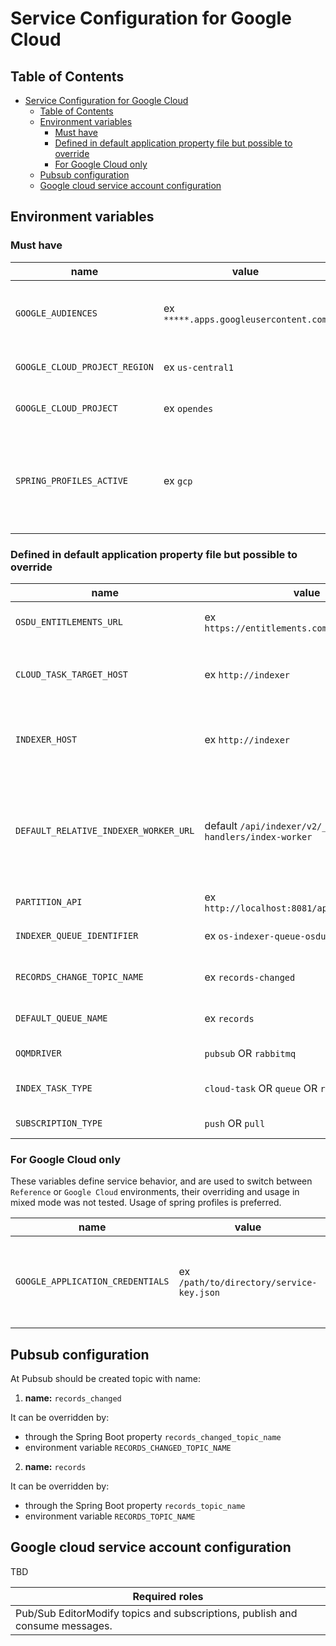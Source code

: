 # Service Configuration for Google Cloud

## Table of Contents <a name="TOC"></a>

* [Service Configuration for Google Cloud](#service-configuration-for-gc)
  * [Table of Contents <a name="TOC"></a>](#table-of-contents-)
  * [Environment variables](#environment-variables)
    * [Must have](#must-have)
    * [Defined in default application property file but possible to override](#defined-in-default-application-property-file-but-possible-to-override)
    * [For Google Cloud only](#for-google-cloud-only)
  * [Pubsub configuration](#pubsub-configuration)
  * [Google cloud service account configuration](#google-cloud-service-account-configuration)

## Environment variables

### Must have

| name | value | description | sensitive? | source |
| ---  | ---   | ---         | ---        | ---    |
| `GOOGLE_AUDIENCES` | ex `*****.apps.googleusercontent.com` | Client ID for getting access to cloud resources | yes | <https://console.cloud.google.com/apis/credentials> |
| `GOOGLE_CLOUD_PROJECT_REGION` | ex `us-central1` | Service deployment region | no | output of infrastructure deployment |
| `GOOGLE_CLOUD_PROJECT` | ex `opendes` | Google Cloud Project Id| no | output of infrastructure deployment |
| `SPRING_PROFILES_ACTIVE` | ex `gcp` | Spring profile that activate default configuration for Google Cloud environment | false | - |

### Defined in default application property file but possible to override

| name | value | description | sensitive? | source |
| ---  | ---   | ---         | ---        | ---    |
| `OSDU_ENTITLEMENTS_URL` | ex `https://entitlements.com/entitlements/v1` | Entitlements API endpoint | no | output of infrastructure deployment |
| `CLOUD_TASK_TARGET_HOST` | ex `http://indexer` | Indexer Service _public_ host, relative url will be used from incoming task, if no url present in task then will be used url from property `DEFAULT_RELATIVE_INDEXER_WORKER_URL` | no | output of infrastructure deployment |
| `INDEXER_HOST` | ex `http://indexer` | Should be provided when `INDEX_TASK_TYPE == rest` only. Indexer Service host, base url to send REST request to Indexer, combined with relative indexer worker url | no | output of infrastructure deployment |
| `DEFAULT_RELATIVE_INDEXER_WORKER_URL` | default `/api/indexer/v2/_dps/task-handlers/index-worker` | Indexer Service has two endpoints to process indexing tasks, `/index-worker` and `/reindex-worker` first serves to process requests with specific `storage-record-ids` and add those records to elasticsearch, second for reprocessing tasks it consumes `kind` and `cursor` to request more records from storage| no | output of infrastructure deployment |
| `PARTITION_API` | ex `http://localhost:8081/api/partition/v1` | Partition service endpoint | no | - |
| `INDEXER_QUEUE_IDENTIFIER` | ex `os-indexer-queue-osdu` | Config for cloud tasks queue, will be used combination of `data-partition-id` and `INDEXER_QUEUE_IDENTIFIER` | no | - |
| `RECORDS_CHANGE_TOPIC_NAME` | ex `records-changed` | Name of queue for receiving messages from Storage service about records changes | no | - |
| `DEFAULT_QUEUE_NAME` | ex `records` | Name of queue for sending messages with records info  to Indexer service | no | - |
| `OQMDRIVER` | `pubsub` OR `rabbitmq` | Oqm driver mode that defines which queue will be used | no | - |
| `INDEX_TASK_TYPE` | `cloud-task` OR `queue` OR `rest` | The property enables the support of Google Cloud Tasks / REST requests / Queue messaging. | no | - |
| `SUBSCRIPTION_TYPE` | `push` OR `pull` | The property enables the support of PUSH or PULL subscribers | no | - |

### For Google Cloud only

These variables define service behavior, and are used to switch between `Reference` or `Google Cloud` environments, their overriding
and usage in mixed mode was not tested. Usage of spring profiles is preferred.

| name                         | value                                 | description                                                        | sensitive? | source                                            |
|------------------------------|---------------------------------------|--------------------------------------------------------------------|------------|---------------------------------------------------|
| `GOOGLE_APPLICATION_CREDENTIALS` | ex `/path/to/directory/service-key.json` | Service account credentials, you only need this if running locally | yes | <https://console.cloud.google.com/iam-admin/serviceaccounts> |

## Pubsub configuration

At Pubsub should be created topic with name:

1. **name:** `records_changed`

It can be overridden by:

* through the Spring Boot property `records_changed_topic_name`
* environment variable `RECORDS_CHANGED_TOPIC_NAME`

2. **name:** `records`

It can be overridden by:

* through the Spring Boot property `records_topic_name`
* environment variable `RECORDS_TOPIC_NAME`

## Google cloud service account configuration

TBD

| Required roles |
| ---    |
| Pub/Sub EditorModify topics and subscriptions, publish and consume messages. |
